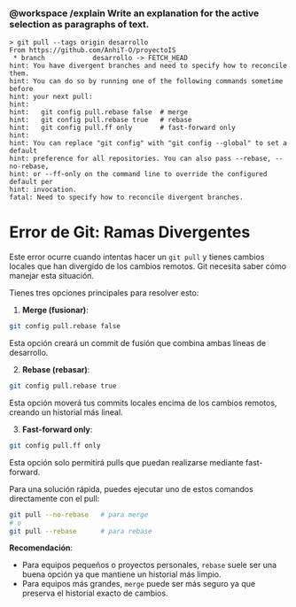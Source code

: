 ### @workspace /explain Write an explanation for the active selection as paragraphs of text.

```plaintext
> git pull --tags origin desarrollo
From https://github.com/AnhiT-O/proyectoIS
 * branch            desarrollo -> FETCH_HEAD
hint: You have divergent branches and need to specify how to reconcile them.
hint: You can do so by running one of the following commands sometime before
hint: your next pull:
hint: 
hint:   git config pull.rebase false  # merge
hint:   git config pull.rebase true   # rebase
hint:   git config pull.ff only       # fast-forward only
hint: 
hint: You can replace "git config" with "git config --global" to set a default
hint: preference for all repositories. You can also pass --rebase, --no-rebase,
hint: or --ff-only on the command line to override the configured default per
hint: invocation.
fatal: Need to specify how to reconcile divergent branches.
```

# Error de Git: Ramas Divergentes

Este error ocurre cuando intentas hacer un `git pull` y tienes cambios locales que han divergido de los cambios remotos. Git necesita saber cómo manejar esta situación.

Tienes tres opciones principales para resolver esto:

1. **Merge (fusionar)**:
````bash
git config pull.rebase false
````
Esta opción creará un commit de fusión que combina ambas líneas de desarrollo.

2. **Rebase (rebasar)**:
````bash
git config pull.rebase true
````
Esta opción moverá tus commits locales encima de los cambios remotos, creando un historial más lineal.

3. **Fast-forward only**:
````bash
git config pull.ff only
````
Esta opción solo permitirá pulls que puedan realizarse mediante fast-forward.

Para una solución rápida, puedes ejecutar uno de estos comandos directamente con el pull:
````bash
git pull --no-rebase   # para merge
# o
git pull --rebase      # para rebase
````

**Recomendación**: 
- Para equipos pequeños o proyectos personales, `rebase` suele ser una buena opción ya que mantiene un historial más limpio.
- Para equipos más grandes, `merge` puede ser más seguro ya que preserva el historial exacto de cambios.